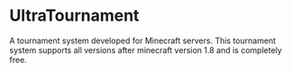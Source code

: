# UltraTournament
A tournament system developed for Minecraft servers. This tournament system supports all versions after minecraft version 1.8 and is completely free.
